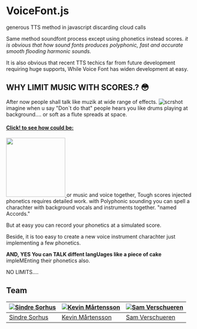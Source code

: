 # VoiceFont.js
generous TTS method in javascript discarding cloud calls


Same method soundfont process except using phonetics instead scores. 
_it is obvious that how sound fonts produces polyphonic, fast and accurate smooth flooding harmonic sounds._

It is also obvious that recent TTS techics far from future development requiring huge supports, While Voice Font has widen development at easy. 

## WHY LIMIT MUSIC WITH SCORES.? :flushed:

After now people shall talk like muzik at wide range of effects. 
![scrshot](https://gultekinmg.github.io/images/voiceWoman.jpg)
imagine when u say "Don`t do that" people hears you like drums playing at background....
or soft as a flute spreads at space.
#### [Click! to see how could be: ](https://gultekinmg.github.io/WebRTC/voicefont/)
<a href="https://gultekinmg.github.io/WebRTC/voicefont/">
	<img src="https://c5.patreon.com/external/logo/become_a_patron_button@2x.png" width="160">
</a>
or music and voice together, Tough scores injected phonetics requires detailed work.
with Polyphonic sounding you can spell a charachter with background vocals and instruments together. "named Accords."

But at easy you can record your phonetics at a simulated score.


Beside, it is too easy to create a new voice instrument charachter just implementing a few phonetics.

__AND, YES You can TALK diffent langUages like a piece of cake__ impleMEnting their phonetics also. 

NO LIMITS....

## Team
[![Sindre Sorhus](http://gravatar.com/avatar/d36a92237c75c5337c17b60d90686bf9?s=144)](https://sindresorhus.com) | [![Kevin Mårtensson](https://gravatar.com/avatar/48fa294e3cd41680b80d3ed6345c7b4d?s=144)](https://github.com/kevva) | [![Sam Verschueren](https://gravatar.com/avatar/30aba8d6414326b745aa2516f5067d53?s=144)](https://github.com/SamVerschueren)
---|---|---
[Sindre Sorhus](https://sindresorhus.com) | [Kevin Mårtensson](https://github.com/kevva) | [Sam Verschueren](https://github.com/SamVerschueren)
